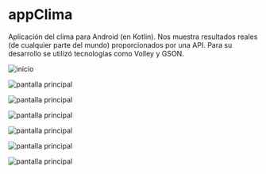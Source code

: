 # appClima
Aplicación del clima para Android (en Kotlin). Nos muestra resultados reales (de cualquier parte del mundo) proporcionados por una API.
Para su desarrollo se utilizó tecnologías como Volley y GSON.



![inicio](https://k62.kn3.net/taringa/5/9/3/B/9/3/maxisandoval37/C8F.jpg)

![pantalla principal](https://k62.kn3.net/taringa/E/C/0/6/3/1/maxisandoval37/161.jpg)

![pantalla principal](https://k62.kn3.net/taringa/7/A/7/1/B/D/maxisandoval37/666.jpg)

![pantalla principal](https://k62.kn3.net/taringa/E/5/7/3/9/5/maxisandoval37/D08.jpg)

![pantalla principal](https://k62.kn3.net/taringa/7/F/B/3/D/8/maxisandoval37/216.jpg)

![pantalla principal](https://k62.kn3.net/taringa/F/3/8/D/1/1/maxisandoval37/58D.jpg)

![pantalla principal](https://k62.kn3.net/taringa/C/F/6/1/4/B/maxisandoval37/939.jpg)
